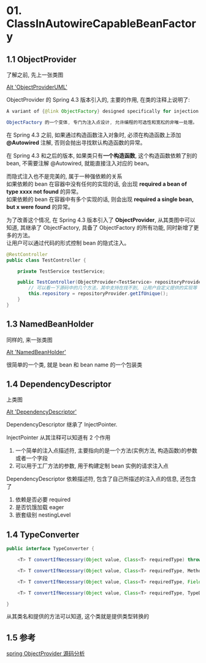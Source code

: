 # 01. ClassInAutowireCapableBeanFactory

## 1.1 ObjectProvider

了解之前, 先上一张类图

[Alt 'ObjectProviderUML'](https://github.com/PictureRespository/Java/blob/main/Spring/BeanFactory/ObjectProviderUML.png?raw=true)

ObjectProvider 的 Spring 4.3 版本引入的, 主要的作用, 在类的注释上说明了:
```java
A variant of {@link ObjectFactory} designed specifically for injection points,allowing for programmatic optionality and lenient not-unique handling.

ObjectFactory 的一个变体, 专门为注入点设计, 允许编程的可选性和宽松的非唯一处理。
```

在 Spring 4.3 之前, 如果通过构造函数注入对象时, 必须在构造函数上添加 **@Autowired** 注解, 否则会抛出寻找默认构造函数的异常。

在 Spring 4.3 和之后的版本, 如果类只有**一个构造函数**, 这个构造函数依赖了别的 bean, 不需要注解 @Autowired, 就能直接注入对应的 bean。

而隐式注入也不是完美的, 属于一种强依赖的关系  
如果依赖的 bean 在容器中没有任何的实现的话, 会出现 **required a bean of type xxxx not found** 的异常。  
如果依赖的 bean 在容器中有多个实现的话, 则会出现 **required a single bean, but x were found** 的异常。


为了改善这个情况, 在 Spring 4.3 版本引入了 **ObjectProvider**, 从其类图中可以知道, 其继承了 ObjectFactory, 具备了 ObjectFactory 的所有功能, 同时新增了更多的方法。  
让用户可以通过代码的形式控制 bean 的隐式注入。

```java
@RestController
public class TestController {

    private TestService testService;

    public TestController(ObjectProvider<TestService> repositoryProvider) {
        // 可以看一下源码中的几个方法，其中支持在找不到, 让用户自定义提供的实现等
        this.repository = repositoryProvider.getIfUnique();
    }
}
```

## 1.3 NamedBeanHolder

同样的, 来一张类图

[Alt 'NamedBeanHolder'](https://github.com/PictureRespository/Java/blob/main/Spring/BeanFactory/NamedBeanHolder.png?raw=true)

很简单的一个类, 就是 bean 和 bean name 的一个包装类


## 1.4 DependencyDescriptor

上类图

[Alt 'DependencyDescriptor'](https://github.com/PictureRespository/Java/blob/main/Spring/BeanFactory/DependencyDescriptor.png?raw=true)

DependencyDescriptor 继承了 InjectPointer.

InjectPointer 从其注释可以知道有 2 个作用
1. 一个简单的注入点描述符, 主要指向的是一个方法(实例方法, 构造函数)的参数或者一个字段
2. 可以用于工厂方法的参数, 用于构建定制 bean 实例的请求注入点


DependencyDescriptor 依赖描述符, 包含了自己所描述的注入点的信息, 还包含了
1. 依赖是否必要 required
2. 是否饥饿加载 eager
3. 嵌套级别 nestingLevel

## 1.4 TypeConverter

```java
public interface TypeConverter {

    <T> T convertIfNecessary(Object value, Class<T> requiredType) throws TypeMismatchException;

    <T> T convertIfNecessary(Object value, Class<T> requiredType, MethodParameter methodParam) throws TypeMismatchException;

    <T> T convertIfNecessary(Object value, Class<T> requiredType, Field field) throws TypeMismatchException;

    <T> T convertIfNecessary(Object value, Class<T> requiredType, TypeDescriptor typeDescriptor) throws TypeMismatchException;

}
```

从其类名和提供的方法可以知道, 这个类就是提供类型转换的

## 1.5 参考

[spring ObjectProvider 源码分析](https://blog.csdn.net/alex_xfboy/article/details/83342164)
